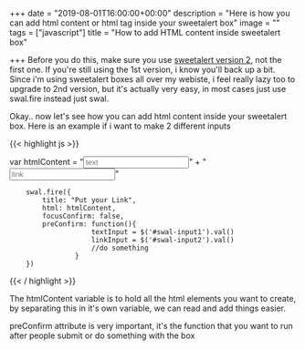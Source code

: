 +++
date = "2019-08-01T16:00:00+00:00"
description = "Here is how you can add html content or html tag inside your sweetalert box"
image = ""
tags = ["javascript"]
title = "How to add HTML content inside sweetalert box"

+++
Before you do this, make sure you use [sweetalert version 2](https://sweetalert2.github.io/), not the first one. If you're still using the 1st version, i know you'll back up a bit. Since i'm using sweetalert boxes all over my webiste, i feel really lazy too to upgrade to 2nd version, but it's actually very easy, in most cases just use swal.fire instead just swal.

Okay.. now let's see how you can add html content inside your sweetalert box. Here is an example if i want to make 2 different inputs

{{< highlight js >}}

var htmlContent = "<input placeholder='text' class='swal2-input' id='swal-input1'>" +
                     "<input placeholder='link' class='swal2-input' id='swal-input2'>"

        swal.fire({
            title: "Put your Link",
            html: htmlContent,
            focusConfirm: false,
            preConfirm: function(){
                        textInput = $('#swal-input1').val()
                        linkInput = $('#swal-input2').val()
						//do something
                    }
        })

{{< / highlight >}}

The htmlContent variable is to hold all the html elements you want to create, by separating this in it's own variable, we can read and add things easier.

preConfirm attribute is very important, it's the function that you want to run after people submit or do something with the box